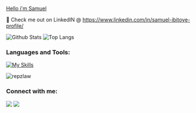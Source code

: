<!-- ### Hi there 👋 -->
<p align="">
  <a href="#">Hello i'm Samuel
<!--     <img width="40%" src="./images/opensource.jpeg" /> -->
  </a></p>

<!--
**repzlaw/repzlaw** is a ✨ _special_ ✨ repository because its `README.md` (this file) appears on your GitHub profile.

Here are some ideas to get you started:

- 🔭 I’m currently working on ...
- 🌱 I’m currently learning ...
- 👯 I’m looking to collaborate on ...
- 🤔 I’m looking for help with ...
- 💬 Ask me about ...
- 📫 How to reach me: ...
- 😄 Pronouns: ...
- ⚡ Fun fact: ...
-->
🔭 Check me out on LinkedIN @ https://www.linkedin.com/in/samuel-ibitoye-profile/ 

![Github Stats](https://github-readme-stats-rongronggg9.vercel.app/api?username=samuel-ibits&count_private=true&show_icons=true&theme=radical&include_all_commits=true)
![Top Langs](https://github-readme-stats-git-masterrstaa-rickstaa.vercel.app/api/top-langs/?username=samuel-ibits&theme=radical&count_private=true&show_icons=true&langs_count=5)

<h3 align="left">Languages and Tools:</h3>

[![My Skills](https://skills.thijs.gg/icons?i=php,laravel,js,vuejs,nodejs,mongodb,mysql,aws,git,css,postman)](https://skills.thijs.gg)


<p><img align="center" src="https://github-readme-streak-stats.herokuapp.com/?user=repzlaw&&theme=tokyonight" alt="repzlaw" /></p>

<h3 align="left">Connect with me:</h3>

[<img src="https://img.shields.io/badge/LinkedIn-%230077B5.svg?&style=for-the-badge&logo=linkedin&logoColor=white" />](https://www.linkedin.com/in/samuel-ibitoye-profile/)
[<img src = "https://img.shields.io/badge/Twitter-%2320A1F1.svg?&style=for-the-badge&logo=twitter&logoColor=white">](https://twitter.com/samuel_ibits)


